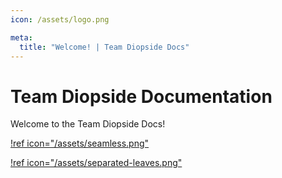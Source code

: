 ```yaml
---
icon: /assets/logo.png

meta:
  title: "Welcome! | Team Diopside Docs"
---
```


# Team Diopside Documentation

Welcome to the Team Diopside Docs!

[!ref icon="/assets/seamless.png"](/seamless)

[!ref icon="/assets/separated-leaves.png"](/separated-leaves)
